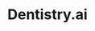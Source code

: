 ---
layout: post
title: "Dentistry.ai"
description: "AI Powered caries detection tool"
thumb_image: "dentistry-case-study/dentistry-hero.png"
tags: [UX]

partials:
  
  - name    : section-image-full-width
    image   : dentistry-case-study/dentistry-hero.png
    alt     : full-width-image

  - name    : section-content
    columns :
        - column      : col-md-8 col-sm-12
          heading     : About
          description : |
            We are living in a busy world where we are not conscious of our food habits. People start to get dental problems at relatively early years of their life. Stats show that close to 40% people start to experience these problems at the age of 35. Few most common causes are smoking, drinking soft drinks, and not brushing teeth regularly. This gives rise to problems like tooth sensitivity, tooth decay, gum issues etc.<br>In the world with a high patient to doctor ratio. It has become hard to give enough care to every patient and look into the problem closely.<br>This gives rise to more human errors and poor patient care. Dentistry.io is an AI-enabled caries detection tool. It aims to help dentists take some load off their shoulders. By analyzing X-ray scans of the tooth to detect caries and also help predict them at an early stage.
          website     : https://dentistry.ai/
  
  - name    : section-content
    class   : bg_gray    
    nest    :
      parent              : 
        - column          : col-md-7 col-sm-12
          child           : 
            - column      : col-md-8 col-sm-12
              heading     : Goal
              description : |
                1. To design an intuitive user experience for dentists across the globe for finding caries.<br><br>2. A hassle-less feedback mechanism between dentists to improve their capabilities.

            - column      : col-md-4 col-sm-12
              description : 

        - column          : col-md-5 col-sm-12
          child           : 
            - column      : col-md-6
              subheading  : My role
              description : 
                User Experience Design

            - column      : col-md-6
              subheading  : Team
              description : | 
                Product manager <br> AI team head<br> Marketer

            - column      : col-md-6
              subheading  : Tools
              description : 
                Sketch <br> Figma

            - column      : col-md-6
              subheading  : Duration
              description : 
                4 Weeks

  - name    : section-content
    columns :
        - column      : col-md-8 col-sm-12
          heading     : Uh oh!
          description : |
            This project is under NDA( non-disclosure agreement ), due to which I can't share all the details in the public domain. However, if you are a recruiter or someone who wants to learn more about my work on this project, please write an email to me at <a href="mailto:niranjangupta.jun3@gmail.com?subject=Need full access of Dentistry.ai" class="">niranjangupta.jun3@gmail.com</a>.
---